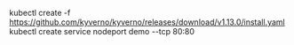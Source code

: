 kubectl create -f https://github.com/kyverno/kyverno/releases/download/v1.13.0/install.yaml
kubectl create service nodeport demo --tcp 80:80



